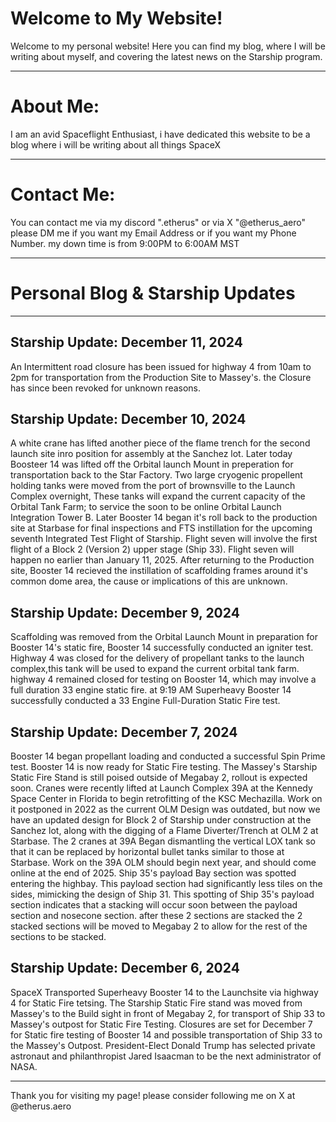 # Welcome to My Website!

Welcome to my personal website! Here you can find my blog, where I will be writing about myself, and covering the latest news on the Starship program.

---

# About Me:

I am an avid Spaceflight Enthusiast, i have dedicated this website to be a blog where i will be writing about all things SpaceX

---

# Contact Me:

You can contact me via my discord ".etherus"
or via X "@etherus_aero"
please DM me if you want my Email Address or if you want my Phone Number.
my down time is from 9:00PM to 6:00AM MST

---

# Personal Blog & Starship Updates

---

## Starship Update: December 11, 2024
An Intermittent road closure has been issued for highway 4 from 10am to 2pm for transportation from the Production Site to Massey's.
the Closure has since been revoked for unknown reasons.

## Starship Update: December 10, 2024
A white crane has lifted another piece of the flame trench for the second launch site inro position for assembly at the Sanchez lot. Later today Boosteer 14 was lifted off the Orbital launch Mount in preperation for transportation back to the Star Factory. Two large cryogenic propellent holding tanks were moved from the port of brownsville to the Launch Complex overnight, These tanks will expand the current capacity of the Orbital Tank Farm; to service the soon to be online Orbital Launch Integration Tower B. Later Booster 14 began it's roll back to the production site at Starbase for final inspections and FTS instillation for the upcoming seventh Integrated Test Flight of Starship. Flight seven will involve the first flight of a Block 2 (Version 2) upper stage (Ship 33). Flight seven will happen no earlier than January 11, 2025. After returning to the Production site, Booster 14 recieved the instillation of scaffolding frames around it's common dome area, the cause or implications of this are unknown.

## Starship Update: December 9, 2024
Scaffolding was removed from the Orbital Launch Mount in preparation for Booster 14's static fire, Booster 14 successfully conducted an igniter test. Highway 4 was closed for the delivery of propellant tanks to the launch complex,this tank will be used to expand the current orbital tank farm. 
highway 4 remained closed for testing on Booster 14, which may involve a full duration 33 engine static fire.
at 9:19 AM Superheavy Booster 14 successfully conducted a 33 Engine Full-Duration Static Fire test.

## Starship Update: December 7, 2024
Booster 14 began propellant loading and conducted a successful Spin Prime test. Booster 14 is now ready for Static Fire testing. The Massey's Starship Static Fire Stand is still poised outside of Megabay 2, rollout is expected soon. Cranes were recently lifted at Launch Complex 39A at the Kennedy Space Center in Florida to begin retrofitting of the KSC Mechazilla. Work on it postponed in 2022 as the current OLM Design was outdated, but now we have an updated design for Block 2 of Starship under construction at the Sanchez lot, along with the digging of a Flame Diverter/Trench at OLM 2 at Starbase. The 2 cranes at 39A Began dismantling the vertical LOX tank so that it can be replaced by horizontal bullet tanks similar to those at Starbase. Work on the 39A OLM should begin next year, and should come online at the end of 2025.
Ship 35's payload Bay section was spotted entering the highbay. This payload section had significantly less tiles on the sides, mimicking the design of Ship 31. This spotting of Ship 35's payload section indicates that a stacking will occur soon between the payload section and nosecone section. after these 2 sections are stacked the 2 stacked sections will be moved to Megabay 2 to allow for the rest of the sections to be stacked.

## Starship Update: December 6, 2024
SpaceX Transported Superheavy Booster 14 to the Launchsite via highway 4 for Static Fire tetsing. The Starship Static Fire stand was moved from Massey's to the Build sight in front of Megabay 2, for transport of Ship 33 to Massey's outpost for Static Fire Testing.
Closures are set for December 7 for Static fire testing of Booster 14 
and possible transportation of Ship 33 to the Massey's Outpost.
President-Elect Donald Trump has selected private astronaut and philanthropist Jared Isaacman to be the next administrator of NASA.


---

Thank you for visiting my page!
please consider following me on X at @etherus.aero

